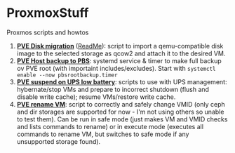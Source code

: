 # ProxmoxStuff
Proxmos scripts and howtos

1. __[PVE Disk migration](/pve-add-disk//pve-add-disk.sh)__ ([ReadMe](/pve-add-disk/README.md)): script to import a qemu-compatible disk image to the selected storage as qcow2 and attach it to the desired VM.
2. __[PVE Host backup to PBS](/pbs-host-backup)__: systemd service & timer to make full backup ov PVE root (with importaint includes/excludes). Start with `systemctl enable --now pbsrootbackup.timer`
3. __[PVE suspend on UPS low battery](/pve-stop-resume)__: scripts to use with UPS management: hybernate/stop VMs and prepare to incorrect shutdown (flush and disable write cache); resume VMs/restore write cache.
4. __[PVE rename VM](/pve-vm-rename)__: script to correctly and safely change VMID (only ceph and dir storages are supported for now - I'm not using others so unable to test them). Can be run in safe mode (just makes VM and VMID checks and lists commands to rename) or in execute mode (executes all commands to rename VM, but switches to safe mode if any unsupported storage found).
